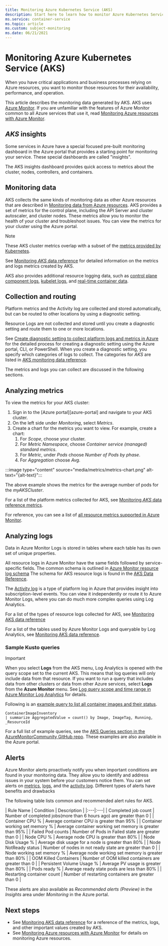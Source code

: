 ```yaml
---
title: Monitoring Azure Kubernetes Service (AKS)
description: Start here to learn how to monitor Azure Kubernetes Service (AKS)
ms.service: container-service
ms.topic: article
ms.custom: subject-monitoring
ms.date: 06/21/2021
---
```


# Monitoring Azure Kubernetes Service (AKS)

When you have critical applications and business processes relying on Azure resources, you want to monitor those resources for their availability, performance, and operation.

This article describes the monitoring data generated by AKS. AKS uses [Azure Monitor](/azure/azure-monitor/overview). If you are unfamiliar with the features of Azure Monitor common to all Azure services that use it, read [Monitoring Azure resources with Azure Monitor](/azure/azure-monitor/essentials/monitor-azure-resource).

## *AKS* insights

Some services in Azure have a special focused pre-built monitoring dashboard in the Azure portal that provides a starting point for monitoring your service. These special dashboards are called "insights".

The AKS insights dashboard provides quick access to metrics about the cluster, nodes, controllers, and containers.

## Monitoring data

AKS collects the same kinds of monitoring data as other Azure resources that are described in [Monitoring data from Azure resources](/azure/azure-monitor/insights/monitor-azure-resource#monitoring-data-from-Azure-resources). AKS provides a set of metrics for the control plane, including the API Server and cluster autoscaler, and cluster nodes. These metrics allow you to monitor the health of your cluster and troubleshoot issues. You can view the metrics for your cluster using the Azure portal.

> [!NOTE]
> These AKS cluster metrics overlap with a subset of the [metrics provided by Kubernetes](https://kubernetes.io/docs/concepts/cluster-administration/system-metrics/).

See [Monitoring *AKS* data reference](monitor-aks-reference.md) for detailed information on the metrics and logs metrics created by AKS.

AKS also provides additional resource logging data, such as [control plane component logs](view-control-plane-logs.md), [kubelet logs](kubelet-logs.md), and [real-time container data](/azure/azure-monitor/containers/container-insights-livedata-overview.md).

## Collection and routing

Platform metrics and the Activity log are collected and stored automatically, but can be routed to other locations by using a diagnostic setting.  

Resource Logs are not collected and stored until you create a diagnostic setting and route them to one or more locations.

See [Create diagnostic setting to collect platform logs and metrics in Azure](/azure/azure-monitor/platform/diagnostic-settings) for the detailed process for creating a diagnostic setting using the Azure portal, CLI, or PowerShell. When you create a diagnostic setting, you specify which categories of logs to collect. The categories for *AKS* are listed in [AKS monitoring data reference](monitor-aks-reference.md#resource-logs).

The metrics and logs you can collect are discussed in the following sections.

## Analyzing metrics

To view the metrics for your AKS cluster:

1. Sign in to the [Azure portal][azure-portal] and navigate to your AKS cluster.
1. On the left side under *Monitoring*, select *Metrics*.
1. Create a chart for the metrics you want to view. For example, create a chart:
    1. For *Scope*, choose your cluster.
    1. For *Metric Namespace*, choose *Container service (managed) standard metrics*.
    1. For *Metric*, under *Pods* choose *Number of Pods by phase*.
    1. For *Aggregation* choose *Avg*.

:::image type="content" source="media/metrics/metrics-chart.png" alt-text="{alt-text}":::

The above example shows the metrics for the average number of pods for the *myAKSCluster*.

For a list of the platform metrics collected for AKS, see [Monitoring *AKS* data reference metrics](monitor-aks-reference.md#metrics).

For reference, you can see a list of [all resource metrics supported in Azure Monitor](/azure/azure-monitor/platform/metrics-supported).

## Analyzing logs

Data in Azure Monitor Logs is stored in tables where each table has its own set of unique properties.  

All resource logs in Azure Monitor have the same fields followed by service-specific fields. The common schema is outlined in [Azure Monitor resource log schema](/azure/azure-monitor/platform/diagnostic-logs-schema#top-level-resource-logs-schema) The schema for AKS resource logs is found in the [AKS Data Reference](monitor-aks-reference.md#schemas).

The [Activity log](/azure/azure-monitor/platform/activity-log) is a type of platform log in Azure that provides insight into subscription-level events. You can view it independently or route it to Azure Monitor Logs, where you can do much more complex queries using Log Analytics.  

For a list of the types of resource logs collected for AKS, see [Monitoring AKS data reference](monitor-aks-reference.md#resource-logs)  

For a list of the tables used by Azure Monitor Logs and queryable by Log Analytics, see [Monitoring AKS data reference](monitor-aks-reference.md##azure-monitor-logs-tables).

### Sample Kusto queries

> [!IMPORTANT]
> When you select **Logs** from the AKS menu, Log Analytics is opened with the query scope set to the current AKS. This means that log queries will only include data from that resource. If you want to run a query that includes data from other clusters or data from other Azure services, select **Logs** from the **Azure Monitor** menu. See [Log query scope and time range in Azure Monitor Log Analytics](/azure/azure-monitor/log-query/scope/) for details.

Following is an [example query to list all container images and their status](https://github.com/microsoft/AzureMonitorCommunity/blob/master/Azure%20Services/Kubernetes%20services/Queries/Diagnostics/Image%20inventory.kql).

```Kusto
ContainerImageInventory
| summarize AggregatedValue = count() by Image, ImageTag, Running, _ResourceId
```

For a full list of example queries, see the [AKS Queries section in the AzureMonitorCommunity GitHub repo](https://github.com/microsoft/AzureMonitorCommunity/tree/master/Azure%20Services/Kubernetes%20services/Queries). These examples are also available in the Azure portal.

## Alerts

Azure Monitor alerts proactively notify you when important conditions are found in your monitoring data. They allow you to identify and address issues in your system before your customers notice them. You can set alerts on [metrics](/azure/azure-monitor/platform/alerts-metric-overview), [logs](/azure/azure-monitor/platform/alerts-unified-log), and the [activity log](/azure/azure-monitor/platform/activity-log-alerts). Different types of alerts have benefits and drawbacks

The following table lists common and recommended alert rules for AKS.

| Rule Name | Condition | Description  |
|:---|:---|
| Completed job count | Number of completed jobs(more than 6 hours ago) are greater than 0 |
| Container CPU % | Average container CPU is greater than 95% |
| Container working set memory % | Average container working set memory is greater than 95% |
| Failed Pod counts | Number of Pods in Failed state are greater than 0 |
| Node CPU % | Average node CPU is greater than 80% |
| Node Disk Usage % | Average disk usage for a node is greater than 80% |
| Node NotReady status | Number of nodes in not ready state are greater than 0 |
| Node working set memory % | Average node working set memory is greater than 80% |
| OOM Killed Containers | Number of OOM killed containers are greater than  0 |
| Persistent Volume Usage % | Average PV usage is greater than 80% |
| Pods ready % | Average ready state pods are less than 80% |
| Restarting container count | Number of restarting containers are greater than 0 |

These alerts are also available as *Recommended alerts (Preview)* in the *Insights* area under *Monitoring* in the Azure portal.

## Next steps

- See [Monitoring AKS data reference](monitor-aks-reference.md) for a reference of the metrics, logs, and other important values created by AKS.
- See [Monitoring Azure resources with Azure Monitor](/azure/azure-monitor/insights/monitor-azure-resource) for details on monitoring Azure resources.
